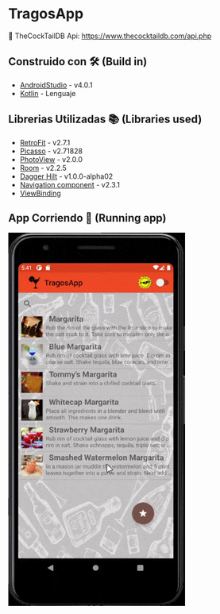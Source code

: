 # TragosApp
🍹 TheCockTailDB Api: https://www.thecocktaildb.com/api.php

## Construido con 🛠️ (Build in)
* [AndroidStudio](https://developer.android.com/studio) - v4.0.1
* [Kotlin](https://kotlinlang.org) - Lenguaje

## Librerias Utilizadas 📚 (Libraries used)
* [RetroFit](https://square.github.io/retrofit/) - v2.7.1
* [Picasso](https://square.github.io/picasso/) - v2.71828
* [PhotoView](https://github.com/chrisbanes/PhotoView) - v2.0.0
* [Room](https://developer.android.com/jetpack/androidx/releases/room) - v2.2.5
* [Dagger Hilt](https://developer.android.com/training/dependency-injection/hilt-android?hl=es-419) - v1.0.0-alpha02
* [Navigation component](https://developer.android.com/guide/navigation/navigation-getting-started) - v2.3.1
* [ViewBinding](https://developer.android.com/topic/libraries/view-binding)


## App Corriendo 	🏃 (Running app)
![](apprunning.gif)
